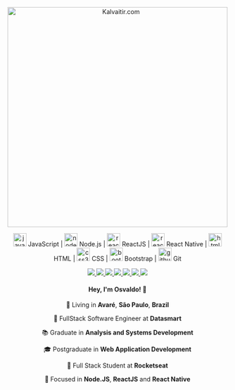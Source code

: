 <p align="center">
  <img src="https://github.com/osvaldokalvaitir/osvaldokalvaitir/blob/master/.github/assets/logo.png" width="500"
  alt="Kalvaitir.com" />
</p>

<p align="center">
<img src="https://konpa.github.io/devicon/devicon.git/icons/javascript/javascript-original.svg" alt="javascript" width="30" height="30"/> JavaScript | <img src="https://konpa.github.io/devicon/devicon.git/icons/nodejs/nodejs-original-wordmark.svg" alt="nodejs" width="30" height="30"/> Node.js | <img src="https://konpa.github.io/devicon/devicon.git/icons/react/react-original-wordmark.svg" alt="react" width="30" height="30"/> ReactJS | <img src="https://konpa.github.io/devicon/devicon.git/icons/react/react-original-wordmark.svg" alt="react" width="30" height="30"/> React Native | <img src="https://konpa.github.io/devicon/devicon.git/icons/html5/html5-original-wordmark.svg" alt="html5" width="30" height="30"/> HTML | <img src="https://konpa.github.io/devicon/devicon.git/icons/css3/css3-original-wordmark.svg" alt="css3" width="30" height="30"/> CSS | <img src="https://konpa.github.io/devicon/devicon.git/icons/bootstrap/bootstrap-plain.svg" alt="bootstrap" width="30" height="30"/> Bootstrap | <img src="https://konpa.github.io/devicon/devicon.git/icons/bootstrap/github.svg" alt="github" width="30" height="30"/> Git
</p>

<p align="center">
  <a
    href="https://www.kalvaitir.com"
    alt="Kalvaitir"
    target="blank"
  >
    <img src="https://img.shields.io/badge/-kalvaitir.com-28A745?style=flat-square&logo=microsoft-edge&logoColor=white" />
  </a>
  <a
    href="https://web.whatsapp.com/send?phone=+5514997275133" 
    alt="WhatsApp"
    target="blank"
  >
    <img src="https://img.shields.io/badge/-WhatsApp-28A745?style=flat-square&logo=WhatsApp&logoColor=white" />
  </a>
  <a
    href="mailto:osvaldokalvaitir@outlook.com" 
    alt="Outlook"
    target="blank"
  >
    <img src="https://img.shields.io/badge/-Outlook-28A745?style=flat-square&logo=microsoft-outlook&logoColor=white" />
  </a>
  <a
    href="https://www.linkedin.com/in/osvaldokalvaitir" 
    alt="LinkedIn"
    target="blank"
  >
    <img src="https://img.shields.io/badge/-LinkedIn-28A745?style=flat-square&logo=Linkedin&logoColor=white" />
  </a>
  <a
    href="https://github.com/osvaldokalvaitir"
    alt="GitHub"
    target="blank"
  >
    <img src="https://img.shields.io/badge/-GitHub-28A745?style=flat-square&logo=Github&logoColor=white" />
  </a>
  <a
    href="https://www.facebook.com/osvaldokalvaitir" 
    alt="Facebook"
    target="blank"
  >
    <img src="https://img.shields.io/badge/-Facebook-28A745?style=flat-square&logo=Facebook&logoColor=white" />
  </a>
  <a
    href="https://www.instagram.com/osvaldokalvaitir" 
    alt="Instagram"
    target="blank"
  >
    <img src="https://img.shields.io/badge/-Instagram-28A745?style=flat-square&logo=Instagram&logoColor=white" />
  </a>
</p>

<h4 align="center">
  Hey, I'm Osvaldo! 👋
</h4>
<p align="center">
  📌 Living in <b>Avaré</b>, <b>São Paulo</b>, <b>Brazil</b>
</p>
<p align="center">
  💼 FullStack Software Engineer at <b>Datasmart</b>
</p>
<p align="center">
  📚 Graduate in <b>Analysis and Systems Development</b>
</p>
<p align="center">
  🎓 Postgraduate in <b>Web Application Development</b>
</p>
<p align="center">
  🚀 Full Stack Student at <b>Rocketseat</b>
</p>
<p align="center">
  🎯 Focused in <b>Node.JS</b>, <b>ReactJS</b> and <b>React Native</b>
</p>
